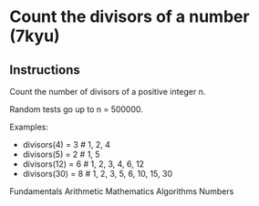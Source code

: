 # Count the divisors of a number (7kyu)

## Instructions

Count the number of divisors of a positive integer n.

Random tests go up to n = 500000.

Examples:

- divisors(4)  = 3  # 1, 2, 4
- divisors(5)  = 2  # 1, 5
- divisors(12) = 6  # 1, 2, 3, 4, 6, 12
- divisors(30) = 8  # 1, 2, 3, 5, 6, 10, 15, 30

Fundamentals
Arithmetic
Mathematics
Algorithms
Numbers
